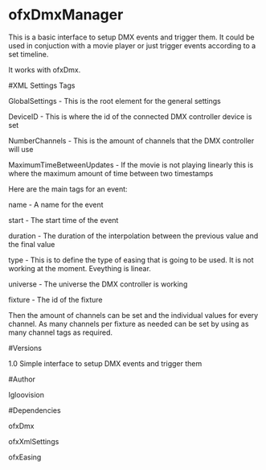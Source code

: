 ofxDmxManager
============

This is a basic interface to setup DMX events and trigger them. It could be used in conjuction with a movie player or just trigger events according to a set timeline. 

It works with ofxDmx. 

#XML Settings Tags

GlobalSettings - This is the root element for the general settings

DeviceID - This is where the id of the connected DMX controller device is set

NumberChannels - This is the amount of channels that the DMX controller will use

MaximumTimeBetweenUpdates - If the movie is not playing linearly this is where the maximum amount of time between two timestamps 

Here are the main tags for an event:

name - A name for the event

start - The start time of the event

duration - The duration of the interpolation between the previous value and the final value

type - This is to define the type of easing that is going to be used. It is not working at the moment. Eveything is linear. 

universe - The universe the DMX controller is working

fixture - The id of the fixture 

Then the amount of channels can be set and the individual values for every channel. As many channels per fixture as needed can be set by using as many channel tags as required.
 
#Versions

1.0 Simple interface to setup DMX events and trigger them

#Author

Igloovision

#Dependencies

ofxDmx

ofxXmlSettings

ofxEasing
